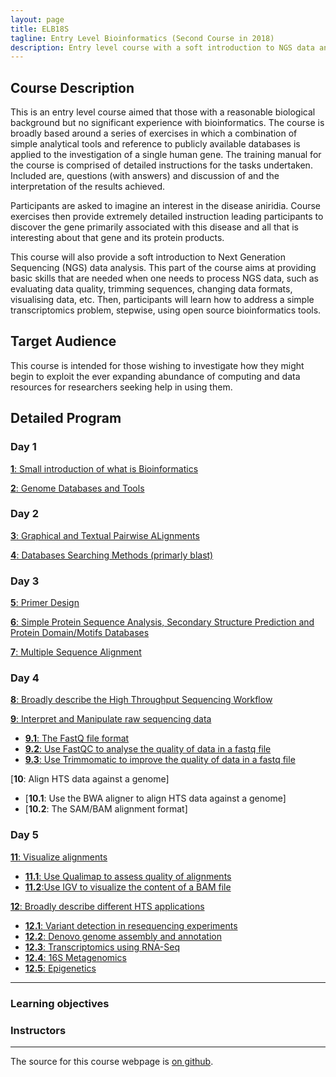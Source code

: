```yaml
---
layout: page
title: ELB18S
tagline: Entry Level Bioinformatics (Second Course in 2018)
description: Entry level course with a soft introduction to NGS data analysis 
---
```


## Course Description
This is an entry level course aimed that those with a reasonable biological background but no significant experience with bioinformatics. The course is broadly based around a series of exercises in which a combination of simple analytical tools and reference to publicly available databases is applied to the investigation of a single human gene. The training manual for the course is comprised of detailed instructions for the tasks undertaken. Included are, questions (with answers) and discussion of and the interpretation of the results achieved.

Participants are asked to imagine an interest in the disease aniridia. Course exercises then provide extremely detailed instruction leading participants to discover the gene primarily associated with this disease and all that is interesting about that gene and its protein products.

This course will also provide a soft introduction to Next Generation Sequencing (NGS) data analysis. This part of the course aims at providing basic skills that are needed when one needs to process NGS data, such as evaluating data quality, trimming sequences, changing data formats, visualising data, etc. Then, participants will learn how to address a simple transcriptomics problem, stepwise, using open source bioinformatics tools.

## Target Audience
This course is intended for those wishing to investigate how they might begin to exploit the ever expanding abundance of computing and data resources for researchers seeking help in using them. 

## Detailed Program

### Day 1
[**1**: Small introduction of what is Bioinformatics](assets/000-Bioinformatics_Definition.pdf)

[**2**: Genome Databases and Tools](assets/01-Databases_Practical.pdf)

### Day 2
[**3**: Graphical and Textual Pairwise ALignments](assets/02-Pairwise_Alignment_Practical.pdf)

[**4**: Databases Searching Methods (primarly blast)](assets/03-Database_Searching_Practical.pdf)

### Day 3
[**5**: Primer Design](assets/04-Primer_Design_Practical.pdf)

[**6**: Simple Protein Sequence Analysis, Secondary Structure Prediction and Protein Domain/Motifs Databases](assets/05-Structure_Prediction_Practical.pdf)

[**7**: Multiple Sequence Alignment](assets/06-Multiple_Sequence_Alignment_Practical.pdf)

### Day 4
[**8**: Broadly describe the High Throughput Sequencing Workflow](pages/L08.md)

[**9**: Interpret and Manipulate raw sequencing data](pages/L09.md)
  + [**9.1**: The FastQ file format](pages/L09.md#9.1)
  + [**9.2**: Use FastQC to analyse the quality of data in a fastq file](pages/L09.md#L09.2)
  + [**9.3**: Use Trimmomatic to improve the quality of data in a fastq file](pages/L09.md#9.3)

[**10**: Align HTS data against a genome]
  + [**10.1**: Use the BWA aligner to align HTS data against a genome]
  + [**10.2**: The SAM/BAM alignment format]

### Day 5
[**11**: Visualize alignments](#LO4)
  + [**11.1**: Use Qualimap to assess quality of alignments](#LO4.1)  
  + [**11.2**:Use IGV to visualize the content of a BAM file](#LO4.2)

[**12**: Broadly describe different HTS applications](#LO5)
  + [**12.1**: Variant detection in resequencing experiments](#LO5.1)
  + [**12.2**: Denovo genome assembly and annotation](#LO5.2)
  + [**12.3**: Transcriptomics using RNA-Seq](#LO5.3)
  + [**12.4**: 16S Metagenomics](#LO5.4)
  + [**12.5**: Epigenetics](#LO5.5)

---

### Learning objectives


### Instructors
---

The source for this course webpage is [on github](https://github.com/GTPB/Web_course_template).
